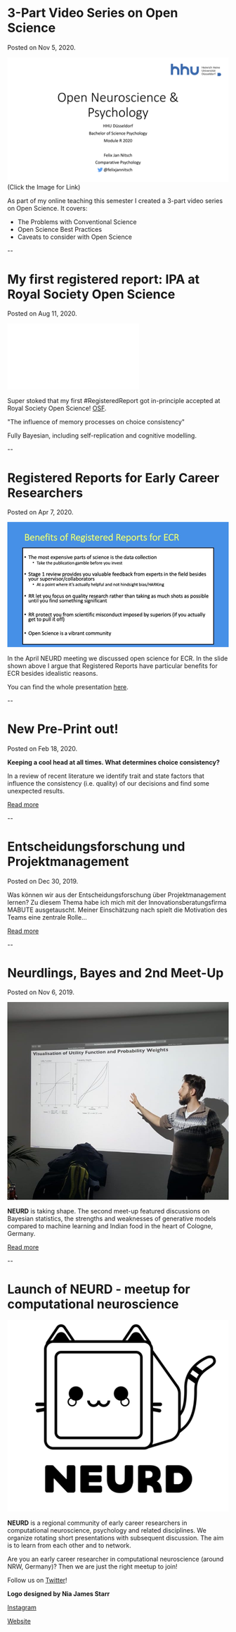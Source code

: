 # 3-Part Video Series on Open Science
Posted on Nov 5, 2020.

[![Playlist](/files/images/VideoThumbnail.jpg)](https://www.youtube.com/playlist?list=PLA4sf7DGYk9kjMwpVCk3cfIHZi33JBC51)
(Click the Image for Link)

As part of my online teaching this semester I created a
3-part video series on Open Science. It covers:

- The Problems with Conventional Science
- Open Science Best Practices
- Caveats to consider with Open Science

--

# My first registered report: IPA at Royal Society Open Science
Posted on Aug 11, 2020.

![Registered Reports](/files/images/RsosPubFig.pdf)

Super stoked that my first #RegisteredReport got in-principle accepted at Royal Society Open Science!
[OSF](https://osf.io/akgt9/).

"The influence of memory processes on choice consistency"

Fully Bayesian, including self-replication and cognitive modelling.

--

# Registered Reports for Early Career Researchers
Posted on Apr 7, 2020.

![Registered Reports](/files/images/RR-Benefits.jpg)

In the April NEURD meeting we discussed open science for ECR.
In the slide shown above I argue that Registered Reports have
particular benefits for ECR besides idealistic reasons.

You can find the whole presentation [here](https://fjnitsch.github.io/pages/resources.html).

--

# New Pre-Print out!
Posted on Feb 18, 2020.

**Keeping a cool head at all times. What determines choice consistency?**

In a review of recent literature we identify trait and state factors that
influence the consistency (i.e. quality) of our decisions and find
some unexpected results.

[Read more](https://psyarxiv.com/etyhx)

--

# Entscheidungsforschung und Projektmanagement
Posted on Dec 30, 2019.

Was können wir aus der Entscheidungsforschung über Projektmanagement lernen? Zu diesem Thema habe ich mich mit der Innovationsberatungsfirma MABUTE ausgetauscht. Meiner Einschätzung nach spielt die Motivation des Teams eine zentrale Rolle...

[Read more](https://www.mabute.com/interview-felix-nitsch/?fbclid=IwAR187O4LUzunDlg94K9SKb6DeTsnMuOq9uwn4Mc_3_CP5OPWNF4D7Ef2kpc)

--

# Neurdlings, Bayes and 2nd Meet-Up
Posted on Nov 6, 2019.

![2nd-Meet-Up](/files/images/Felix-at-NEURD.jpeg)

**NEURD** is taking shape. The second meet-up featured discussions on Bayesian statistics, the strengths and weaknesses of generative models compared to machine learning and Indian food in the heart of Cologne, Germany.

[Read more](/pages/blogposts/NEURD_061119.md)

--

# Launch of NEURD - meetup for computational neuroscience

![NEURD Logo](/files/images/NEURD-logo.png)

**NEURD** is a regional community of early career researchers in computational neuroscience, psychology and related disciplines. We organize rotating short presentations with subsequent discussion. The aim is to learn from each other and to network.

Are you an early career researcher in computational neuroscience (around NRW, Germany)?
Then we are just the right meetup to join!

Follow us on [Twitter](https://twitter.com/__neurd__)!

**Logo designed by Nia James Starr**

[Instagram](https://www.instagram.com/littlestarrdust/)

[Website](http://littleniak.com)
